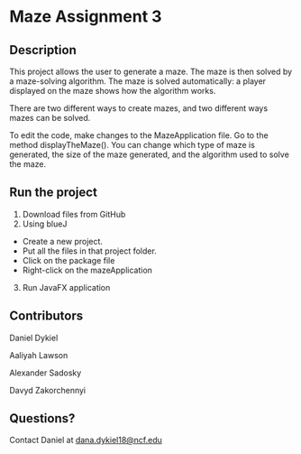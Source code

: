 # Maze Assignment 3

## Description

This project allows the user to generate a maze. The maze is then solved by a maze-solving algorithm. The maze is solved automatically: a player displayed on the maze shows how the algorithm works.

There are two different ways to create mazes, and two different ways mazes can be solved.

To edit the code, make changes to the MazeApplication file. Go to the method displayTheMaze(). You can change which type of maze is generated, the size of the maze generated, and the algorithm used to solve the maze.

## Run the project

1. Download files from GitHub
2. Using blueJ
- Create a new project. 
- Put all the files in that project folder. 
- Click on the package file
- Right-click on the mazeApplication
3. Run JavaFX application

## Contributors

Daniel Dykiel

Aaliyah Lawson

Alexander Sadosky

Davyd Zakorchennyi

## Questions?

Contact Daniel at dana.dykiel18@ncf.edu
